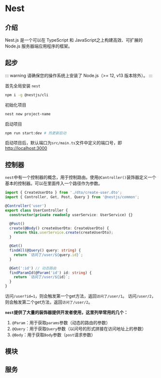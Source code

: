 # Nest

## 介绍

Nest.js 是一个可以在 TypeScript 和 JavaScript之上构建高效、可扩展的 Node.js 服务器端应用程序的框架。

## 起步

::: warning
  请确保您的操作系统上安装了 Node.js（>= 12, v13 版本除外）。
:::

首先全局安装 `nest`

```bash
npm i -g @nestjs/cli
```

初始化项目

```bash
nest new project-name
```

启动项目

```bash
npm run start:dev # 热更新启动
```

启动项目后，默认端口为`src/main.ts`文件中定义的端口号，即<http://localhost:3000>

## 控制器

`nest`中有一个控制器的概念，用于控制路由。使用`@Controller()`装饰器定义一个基本的控制器。可以在里面传入一个路径作为参数。

```ts
import { CreateUserDto } from './dto/create-user.dto';
import { Controller, Get, Post, Query } from '@nestjs/common';

@Controller('user')
export class UserController {
  constructor(private readonly userService: UserService) {}

  @Post()
  create(@Body() createUserDto: CreateUserDto) {
    return this.userService.create(createUserDto);
  }

  @Get()
  findAll(@Query() query: string) {
    return `访问了/user/${query.id}`;
  }

  @Get(':id') // 动态路由
  findParamId(@Param('id') id: string) {
    return `访问了/user/${id}`;
  }
}
```

访问`/user?id=1`，则会触发第一个get方法，返回`访问了/user/1`。
访问`/user/2`，则会触发第二个get方法，返回`访问了/user/2`。

**`nest`提供了大量的装饰器提供开发者使用，这里列举常用的几个：**

1. `@Param`：用于获取`params`参数（动态的路由的参数）
2. `@Query`：用于获取`Query`参数（以问号的形式拼接在访问地址上的参数）
3. `@Body`：用于获取`Body`参数（`post`请求参数）

## 模块

## 服务
